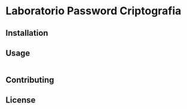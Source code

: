 # Laboratorio Password Criptografia


## Installation


## Usage

```python

```

## Contributing


## License
